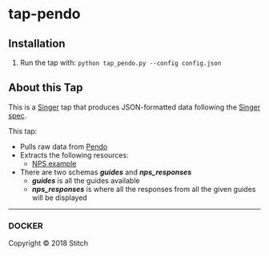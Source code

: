 # tap-pendo

## Installation
1. Run the tap with: ```python tap_pendo.py --config config.json```

## About this Tap
This is a [Singer](https://singer.io) tap that produces JSON-formatted data
following the [Singer
spec](https://github.com/singer-io/getting-started/blob/master/SPEC.md).

This tap:
- Pulls raw data from [Pendo](https://app.pendo.io/)
- Extracts the following resources:
  - [NPS example](https://app.pendo.io/net-promoter-system/guides/5YLAJsKuhRAQ4mhOqUfNyuwwvWU/polls/pfx5vh7zbo?view=nps-responses)
- There are two schemas ***guides*** and ***nps_responses***
  - ***guides*** is all the guides available
  - ***nps_responses*** is where all the responses from all the given guides will be displayed
---

### DOCKER

Copyright &copy; 2018 Stitch
